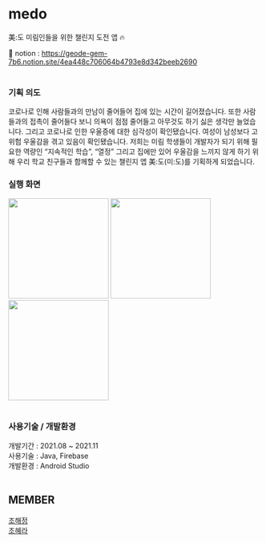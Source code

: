 # medo
美:도 미림인들을 위한 챌린지 도전 앱 :fire:

:notebook_with_decorative_cover: notion : https://geode-gem-7b6.notion.site/4ea448c706064b4793e8d342beeb2690
<br><br>
### 기획 의도
코로나로 인해 사람들과의 만남이 줄어들어 집에 있는 시간이 길어졌습니다. 또한 사람들과의 접촉이 줄어들다 보니 의욕이 점점 줄어들고 아무것도 하기 싫은 생각만 늘었습니다. 그리고 코로나로 인한 우울증에 대한 심각성이 확인됐습니다. 여성이 남성보다 고위험 우울감을 겪고 있음이 확인됐습니다.
저희는 미림 학생들이 개발자가 되기 위해 필요한 역량인 “지속적인 학습”, “열정” 그리고 집에만 있어 우울감을 느끼지 않게 하기 위해 우리 학교 친구들과 함께할 수 있는 챌린지 앱 美:도(미:도)를 기획하게 되었습니다.

### 실행 화면
<img src="https://geode-gem-7b6.notion.site/image/https%3A%2F%2Fs3-us-west-2.amazonaws.com%2Fsecure.notion-static.com%2Fb2e2d8a6-19dc-455f-9937-d36c4b63846c%2F%EB%A9%94%EC%9D%B8.jpg?table=block&id=58acc1b5-623a-474d-87a4-00c4c1004d8a&spaceId=e92763c1-d739-496d-9b03-1671bf3014eb&width=750&userId=&cache=v2" width="200"> <img src="https://geode-gem-7b6.notion.site/image/https%3A%2F%2Fs3-us-west-2.amazonaws.com%2Fsecure.notion-static.com%2Fd49a8647-8b97-4bf4-8a17-7af3468b89ca%2F%ED%9A%8C%EC%9B%90%EA%B0%80%EC%9E%85_%EC%B0%BD.png?table=block&id=14208927-5a9f-40ec-bc64-d4ec91966f46&spaceId=e92763c1-d739-496d-9b03-1671bf3014eb&width=830&userId=&cache=v2" width="200"> <img src="https://geode-gem-7b6.notion.site/image/https%3A%2F%2Fs3-us-west-2.amazonaws.com%2Fsecure.notion-static.com%2F33556cdb-9f53-4b7d-b859-d0700c822ef3%2F%EB%82%98%EC%9D%98%EB%8F%84%EC%A0%84.jpg?table=block&id=158b715d-5917-4da1-8e2c-84cd64b4b228&spaceId=e92763c1-d739-496d-9b03-1671bf3014eb&width=750&userId=&cache=v2" width="200">
<br><br>

### 사용기술 / 개발환경
개발기간 : 2021.08 ~ 2021.11<br>
사용기술 : Java, Firebase<br>
개발환경 : Android Studio
<br><br>

## MEMBER
[조해정](https://github.com/haezzang)<br>
[조혜라](https://github.com/areyh817)

